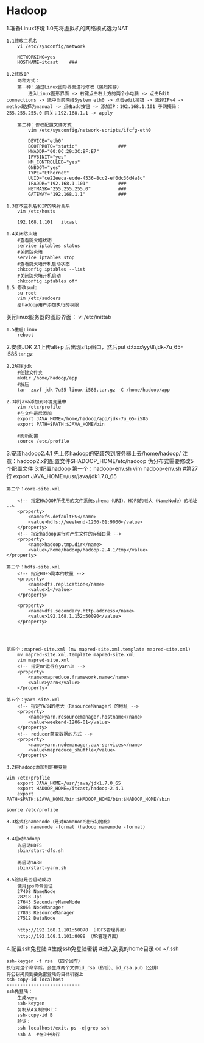 # Hadoop 


1.准备Linux环境
	1.0先将虚拟机的网络模式选为NAT
		
	1.1修改主机名
		vi /etc/sysconfig/network
		
		NETWORKING=yes
		HOSTNAME=itcast    ###

	1.2修改IP
		两种方式：
		第一种：通过Linux图形界面进行修改（强烈推荐）
			进入Linux图形界面 -> 右键点击右上方的两个小电脑 -> 点击Edit connections -> 选中当前网络System eth0 -> 点击edit按钮 -> 选择IPv4 -> method选择为manual -> 点击add按钮 -> 添加IP：192.168.1.101 子网掩码：255.255.255.0 网关：192.168.1.1 -> apply
	
		第二种：修改配置文件方式
			vim /etc/sysconfig/network-scripts/ifcfg-eth0
			
			DEVICE="eth0"
			BOOTPROTO="static"               ###
			HWADDR="00:0C:29:3C:BF:E7"
			IPV6INIT="yes"
			NM_CONTROLLED="yes"
			ONBOOT="yes"
			TYPE="Ethernet"
			UUID="ce22eeca-ecde-4536-8cc2-ef0dc36d4a8c"
			IPADDR="192.168.1.101"           ###
			NETMASK="255.255.255.0"          ###
			GATEWAY="192.168.1.1"            ###
			
	1.3修改主机名和IP的映射关系
		vim /etc/hosts
			
		192.168.1.101	itcast
	
	1.4关闭防火墙
		#查看防火墙状态
		service iptables status
		#关闭防火墙
		service iptables stop
		#查看防火墙开机启动状态
		chkconfig iptables --list
		#关闭防火墙开机启动
		chkconfig iptables off
	1.5 修改sudo
		su root
		vim /etc/sudoers
		给hadoop用户添加执行的权限

关闭linux服务器的图形界面：
vi /etc/inittab 


	
	1.5重启Linux
		reboot






2.安装JDK
	2.1上传alt+p 后出现sftp窗口，然后put d:\xxx\yy\ll\jdk-7u_65-i585.tar.gz
	
	2.2解压jdk
		#创建文件夹
		mkdir /home/hadoop/app
		#解压
		tar -zxvf jdk-7u55-linux-i586.tar.gz -C /home/hadoop/app
		
	2.3将java添加到环境变量中
		vim /etc/profile
		#在文件最后添加
		export JAVA_HOME=/home/hadoop/app/jdk-7u_65-i585
		export PATH=$PATH:$JAVA_HOME/bin
	
		#刷新配置
		source /etc/profile
		
3.安装hadoop2.4.1
	先上传hadoop的安装包到服务器上去/home/hadoop/
	注意：hadoop2.x的配置文件$HADOOP_HOME/etc/hadoop
	伪分布式需要修改5个配置文件
	3.1配置hadoop
	第一个：hadoop-env.sh
		vim hadoop-env.sh
		#第27行
		export JAVA_HOME=/usr/java/jdk1.7.0_65
		
	第二个：core-site.xml

		<!-- 指定HADOOP所使用的文件系统schema（URI），HDFS的老大（NameNode）的地址 -->
		<property>
			<name>fs.defaultFS</name>
			<value>hdfs://weekend-1206-01:9000</value>
		</property>
		<!-- 指定hadoop运行时产生文件的存储目录 -->
		<property>
			<name>hadoop.tmp.dir</name>
			<value>/home/hadoop/hadoop-2.4.1/tmp</value>
    </property>
		
	第三个：hdfs-site.xml   
		<!-- 指定HDFS副本的数量 -->
		<property>
			<name>dfs.replication</name>
			<value>1</value>
		</property>
		
		<property>
			<name>dfs.secondary.http.address</name>
			<value>192.168.1.152:50090</value>
		</property>

    
    
		
	第四个：mapred-site.xml (mv mapred-site.xml.template mapred-site.xml)
		mv mapred-site.xml.template mapred-site.xml
		vim mapred-site.xml
		<!-- 指定mr运行在yarn上 -->
		<property>
			<name>mapreduce.framework.name</name>
			<value>yarn</value>
		</property>
		
	第五个：yarn-site.xml
		<!-- 指定YARN的老大（ResourceManager）的地址 -->
		<property>
			<name>yarn.resourcemanager.hostname</name>
			<value>weekend-1206-01</value>
		</property>
		<!-- reducer获取数据的方式 -->
		<property>
			<name>yarn.nodemanager.aux-services</name>
			<value>mapreduce_shuffle</value>
		</property>
     	
	3.2将hadoop添加到环境变量
	
	vim /etc/proflie
		export JAVA_HOME=/usr/java/jdk1.7.0_65
		export HADOOP_HOME=/itcast/hadoop-2.4.1
		export PATH=$PATH:$JAVA_HOME/bin:$HADOOP_HOME/bin:$HADOOP_HOME/sbin

	source /etc/profile
	
	3.3格式化namenode（是对namenode进行初始化）
		hdfs namenode -format (hadoop namenode -format)
		
	3.4启动hadoop
		先启动HDFS
		sbin/start-dfs.sh
		
		再启动YARN
		sbin/start-yarn.sh
		
	3.5验证是否启动成功
		使用jps命令验证
		27408 NameNode
		28218 Jps
		27643 SecondaryNameNode
		28066 NodeManager
		27803 ResourceManager
		27512 DataNode
	
		http://192.168.1.101:50070 （HDFS管理界面）
		http://192.168.1.101:8088 （MR管理界面）
		
4.配置ssh免登陆
	#生成ssh免登陆密钥
	#进入到我的home目录
	cd ~/.ssh

	ssh-keygen -t rsa （四个回车）
	执行完这个命令后，会生成两个文件id_rsa（私钥）、id_rsa.pub（公钥）
	将公钥拷贝到要免密登陆的目标机器上
	ssh-copy-id localhost
	---------------------------
	ssh免登陆：
		生成key:
		ssh-keygen
		复制从A复制到B上:
		ssh-copy-id B
		验证：
		ssh localhost/exit，ps -e|grep ssh
		ssh A  #在B中执行
	
	
	
	
	
